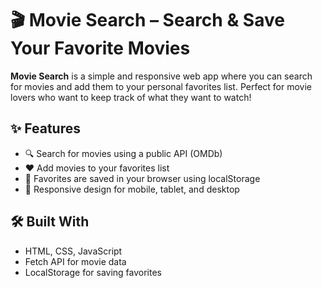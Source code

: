 # 🎬 Movie Search – Search & Save Your Favorite Movies

**Movie Search** is a simple and responsive web app where you can search for movies and add them to your personal favorites list. Perfect for movie lovers who want to keep track of what they want to watch!

## ✨ Features

- 🔍 Search for movies using a public API (OMDb)
- ❤️ Add movies to your favorites list
- 💾 Favorites are saved in your browser using localStorage
- 📱 Responsive design for mobile, tablet, and desktop

## 🛠️ Built With

- HTML, CSS, JavaScript
- Fetch API for movie data
- LocalStorage for saving favorites
